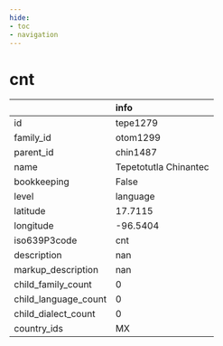 ```yaml
---
hide:
- toc
- navigation
---
```

# cnt
|                      | info                  |
|:---------------------|:----------------------|
| id                   | tepe1279              |
| family_id            | otom1299              |
| parent_id            | chin1487              |
| name                 | Tepetotutla Chinantec |
| bookkeeping          | False                 |
| level                | language              |
| latitude             | 17.7115               |
| longitude            | -96.5404              |
| iso639P3code         | cnt                   |
| description          | nan                   |
| markup_description   | nan                   |
| child_family_count   | 0                     |
| child_language_count | 0                     |
| child_dialect_count  | 0                     |
| country_ids          | MX                    |